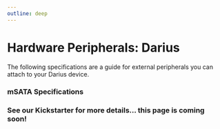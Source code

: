 ```yaml
---
outline: deep
---
```


# Hardware Peripherals: Darius

The following specifications are a guide for external peripherals you can attach to your Darius device.
### mSATA Specifications

### See our Kickstarter for more details... this page is coming soon!
